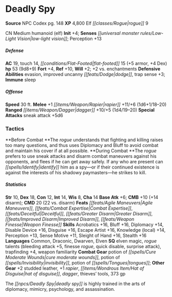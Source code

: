 ﻿---
cssclass: [monsters]
title1: Deadly Spy
title2: Deadly Spy
CR: 8
sources:
- name: NPC Codex
  page: 148
  link: http://paizo.com/products/btpy8v3a?Pathfinder-Roleplaying-Game-NPC-Codex
XP: 4800
race: Elf
classes:
- rogue 9
alignment: CN
size: Medium
type: humanoid
subtypes:
- elf
initiative:
  bonus: 4
senses:
  low-light vision: true
AC:
  AC: 19
  touch: 14
  flat_footed: 15
  components:
    armor: 5
    dex: 4
HP:
  HP: 53
  long: 9d8+9
saves:
  fort: 4
  ref: 10
  will: 2
  other: +2 vs. enchantments
defensive_abilities:
- evasion
- improved uncanny dodge
- trap sense +3
immunities:
- sleep
speeds:
  base: 30
attacks:
  melee:
  - - text: +1 rapier +11/+6 (1d6+1/18-20)
      entries:
      - - damage: 1d6+1
          crit_range: 18-20
      attack: +1 rapier
      bonus:
      - 11
      - 6
  ranged:
  - - text: dagger +10/+5 (1d4/19-20)
      entries:
      - - damage: 1d4
          crit_range: 19-20
      attack: dagger
      bonus:
      - 10
      - 5
  special:
  - sneak attack +5d6
tactics:
  Before Combat: The rogue understands that fighting and killing raises too many questions,
    and thus uses Diplomacy and Bluff to avoid combat and maintain his cover if at
    all possible.
  During Combat: The rogue prefers to use sneak attacks and disarm combat maneuvers
    against his opponents, and flees if he can get away safely. If any who are present
    can identify him as a spy-or if their continued existence is against the interests
    of his shadowy paymasters-he strikes to kill.
ability_scores:
  STR: 10
  DEX: 18
  CON: 12
  INT: 14
  WIS: 8
  CHA: 14
BAB: 6
CMB: 10
CMB_other: +14 disarm
CMD: 20
CMD_other: 22 vs. disarm
feats:
- name: Agile Maneuvers
- name: Combat Expertise
- name: Deceitful
- name: Greater Disarm
- name: Improved Disarm
- name: Weapon Finesse
skills:
  Acrobatics: 16
  Bluff: 16
  Diplomacy: 14
  Disable Device: 16
  Disguise: 16
  Escape Artist: 16
  Knowledge (local): 14
  Perception: 13
  Sense Motive: 11
  Sleight of Hand: 16
  Stealth: 16
languages:
- Common
- Draconic
- Dwarven
- Elven
special_qualities:
- elven magic
- rogue talents (bleeding attack +5, finesse rogue, quick disable, surprise attack)
- trapfinding +4
- weapon familiarity
gear:
  combat:
  - potion of cure moderate wounds
  - potion of invisibility
  - potion of tongues
  other:
  - +2 studded leather
  - +1 rapier
  - hat of disguise
  - dagger
  - thieves' tools
  - 373 gp
desc_long: The deadly spy is highly trained in the arts of diplomacy, mimicry, psychology,
  and assassination.

---

# Deadly Spy

**Source** NPC Codex pg. 148
**XP** 4,800
Elf _[[classes/Rogue|rogue]]_ 9

CN Medium humanoid (elf)
**Init** +4; **Senses** _[[universal monster rules/Low-Light Vision|low-light vision]]_; Perception +13

##### Defense

**AC** 19, touch 14, _[[conditions/Flat-Footed|flat-footed]]_ 15 (+5 armor, +4 Dex)
**hp** 53 (9d8+9)
**Fort** +4, **Ref** +10, **Will** +2; +2 vs. enchantments
**Defensive Abilities** evasion, improved uncanny _[[feats/Dodge|dodge]]_, trap sense +3; **Immune** sleep

##### Offense
**Speed** 30 ft.
**Melee** +1 _[[items/Weapon/Rapier|rapier]]_ +11/+6 (1d6+1/18–20)
**Ranged** _[[items/Weapon/Dagger|dagger]]_ +10/+5 (1d4/19–20)
**Special Attacks** sneak attack +5d6

### Tactics

**Before Combat **The _rogue_ understands that fighting and killing raises too many questions, and thus uses Diplomacy and Bluff to avoid combat and maintain his cover if at all possible.
**During Combat **The _rogue_ prefers to use sneak attacks and disarm combat maneuvers against his opponents, and flees if he can get away safely. If any who are present can _[[spells/Identify|identify]]_ him as a spy—or if their continued existence is against the interests of his shadowy paymasters—he strikes to kill.

##### Statistics
**Str** 10, **Dex** 18, **Con** 12, **Int** 14, **Wis** 8, **Cha** 14
**Base Atk** +6; **CMB** +10 (+14 disarm); **CMD** 20 (22 vs. disarm)
**Feats** _[[feats/Agile Maneuvers|Agile Maneuvers]]_, _[[feats/Combat Expertise|Combat Expertise]]_, _[[feats/Deceitful|Deceitful]]_, _[[feats/Greater Disarm|Greater Disarm]]_, _[[feats/Improved Disarm|Improved Disarm]]_, _[[feats/Weapon Finesse|Weapon Finesse]]_
**Skills** Acrobatics +16, Bluff +16, Diplomacy +14, Disable Device +16, Disguise +16, Escape Artist +16, Knowledge (local) +14, Perception +13, Sense Motive +11, Sleight of Hand +16, Stealth +16
**Languages** Common, Draconic, Dwarven, Elven
**SQ** elven magic, _rogue_ talents (bleeding attack +5, finesse _rogue_, quick disable, surprise attack), trapfinding +4, weapon familiarity
**Combat Gear** potion of _[[spells/Cure Moderate Wounds|cure moderate wounds]]_, potion of _[[spells/Invisibility|invisibility]]_, potion of _[[spells/Tongues|tongues]]_; **Other Gear** +2 studded leather, +1 _rapier_, _[[items/Wondrous Item/Hat of Disguise|hat of disguise]]_, _dagger_, thieves’ tools, 373 gp

The _[[npcs/Deadly Spy|deadly spy]]_ is highly trained in the arts of diplomacy, mimicry, psychology, and assassination.
